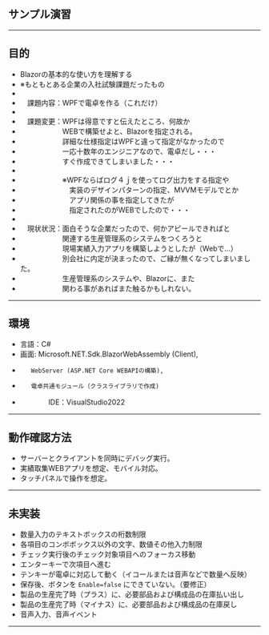 ## サンプル演習
---
## 目的
- Blazorの基本的な使い方を理解する
- ※もともとある企業の入社試験課題だったもの
- 
- 　課題内容：WPFで電卓を作る（これだけ）
- 
- 　課題変更：WPFは得意ですと伝えたところ、何故か
- 　　　　　　WEBで構築せよと、Blazorを指定される。
- 　　　　　　詳細な仕様指定はWPFと違って指定がなかったので
- 　　　　　　一応十数年のエンジニアなので、電卓だし・・・
- 　　　　　　すぐ作成できてしまいました・・・
- 
- 　　　　　　※WPFならばログ４ｊを使ってログ出力をする指定や
- 　　　　　　　実装のデザインパターンの指定、MVVMモデルでとか
- 　　　　　　　アプリ関係の事を指定してきたが
- 　　　　　　　指定されたのがWEBでしたので・・・
-
- 　現状状況：面白そうな企業だったので、何かアピールできればと
- 　　　　　　関連する生産管理系のシステムをつくろうと
- 　　　　　　現場実績入力アプリを構築しようとしたが（Webで…）
- 　　　　　　別会社に内定が決まったので、ご縁が無くなってしまいました。
- 　　　　　　生産管理系のシステムや、Blazorに、また
- 　　　　　　関わる事があればまた触るかもしれない。
---
## 環境
- 言語：C#
- 画面: Microsoft.NET.Sdk.BlazorWebAssembly (Client),
-        WebServer (ASP.NET Core WEBAPIの構築),
-        電卓共通モジュール（クラスライブラリで作成)
- 　　　　IDE：VisualStudio2022
---
## 動作確認方法
- サーバーとクライアントを同時にデバッグ実行。
- 実績取集WEBアプリを想定、モバイル対応。
- タッチパネルで操作を想定。
---
## 未実装
- 数量入力のテキストボックスの桁数制限
- 各項目のコンボボックス以外の文字、数値その他入力制限
- チェック実行後のチェック対象項目へのフォーカス移動
- エンターキーで次項目へ進む
- テンキーが電卓に対応して動く（イコールまたは音声などで数量へ反映）
- 保存後、ボタンを `Enable=false` にできていない。（要修正）
- 製品の生産完了時（プラス）に、必要部品および構成品の在庫払い出し
- 製品の生産完了時（マイナス）に、必要部品および構成品の在庫戻し
- 音声入力、音声イベント
---
